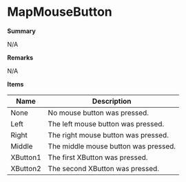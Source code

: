 # MapMouseButton

**Summary**

N/A

**Remarks**

N/A

**Items**

|Name|Description|
|---|---|
|None|No mouse button was pressed.|
|Left|The left mouse button was pressed.|
|Right|The right mouse button was pressed.|
|Middle|The middle mouse button was pressed.|
|XButton1|The first XButton was pressed.|
|XButton2|The second XButton was pressed.|

